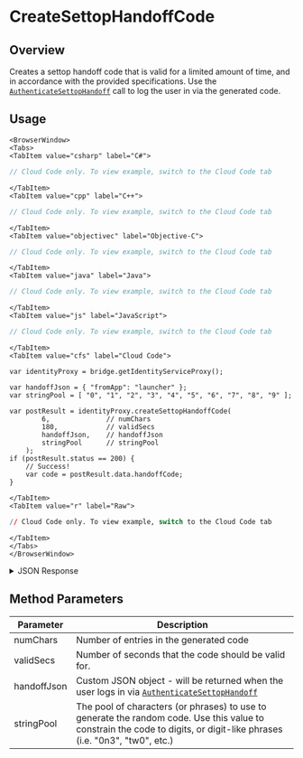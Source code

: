 # CreateSettopHandoffCode
## Overview
Creates a settop handoff code that is valid for a limited amount of time, and in accordance with the provided specifications. Use the [<code>AuthenticateSettopHandoff</code>](/api/capi/authentication/authenticatesettophandoff) call to log the user in via the generated code.

<PartialServop service_name="identity" operation_name="CREATE_HANDOFF_ID" />

## Usage

```mdx-code-block
<BrowserWindow>
<Tabs>
<TabItem value="csharp" label="C#">
```

```csharp
// Cloud Code only. To view example, switch to the Cloud Code tab
```

```mdx-code-block
</TabItem>
<TabItem value="cpp" label="C++">
```

```cpp
// Cloud Code only. To view example, switch to the Cloud Code tab
```

```mdx-code-block
</TabItem>
<TabItem value="objectivec" label="Objective-C">
```

```objectivec
// Cloud Code only. To view example, switch to the Cloud Code tab
```

```mdx-code-block
</TabItem>
<TabItem value="java" label="Java">
```

```java
// Cloud Code only. To view example, switch to the Cloud Code tab
```

```mdx-code-block
</TabItem>
<TabItem value="js" label="JavaScript">
```

```javascript
// Cloud Code only. To view example, switch to the Cloud Code tab
```

```mdx-code-block
</TabItem>
<TabItem value="cfs" label="Cloud Code">
```

```cfscript
var identityProxy = bridge.getIdentityServiceProxy();

var handoffJson = { "fromApp": "launcher" };
var stringPool = [ "0", "1", "2", "3", "4", "5", "6", "7", "8", "9" ];

var postResult = identityProxy.createSettopHandoffCode(
        6,              // numChars
        180,            // validSecs
        handoffJson,    // handoffJson
        stringPool      // stringPool
    ); 
if (postResult.status == 200) {
    // Success!
    var code = postResult.data.handoffCode;
}
```

```mdx-code-block
</TabItem>
<TabItem value="r" label="Raw">
```

```r
// Cloud Code only. To view example, switch to the Cloud Code tab
```

```mdx-code-block
</TabItem>
</Tabs>
</BrowserWindow>
```

<details>
<summary>JSON Response</summary>

```json
{
 "data": {
  "handoffCode": "105175"
 },
 "status": 200
}
```
</details>

## Method Parameters
Parameter | Description
--------- | -----------
numChars | Number of entries in the generated code
validSecs | Number of seconds that the code should be valid for.
handoffJson | Custom JSON object - will be returned when the user logs in via [<code>AuthenticateSettopHandoff</code>](/api/capi/authentication/authenticatesettophandoff)
stringPool | The pool of characters (or phrases) to use to generate the random code. Use this value to constrain the code to digits, or digit-like phrases (i.e. "0n3", "tw0", etc.)


